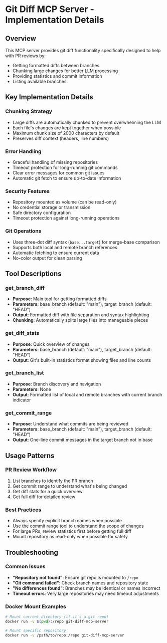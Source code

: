 # Git Diff MCP Server - Implementation Details

## Overview

This MCP server provides git diff functionality specifically designed to help with PR reviews by:
- Getting formatted diffs between branches
- Chunking large changes for better LLM processing
- Providing statistics and commit information
- Listing available branches

## Key Implementation Details

### Chunking Strategy
- Large diffs are automatically chunked to prevent overwhelming the LLM
- Each file's changes are kept together when possible
- Maximum chunk size of 2000 characters by default
- Preserves diff context (headers, line numbers)

### Error Handling
- Graceful handling of missing repositories
- Timeout protection for long-running git commands
- Clear error messages for common git issues
- Automatic git fetch to ensure up-to-date information

### Security Features
- Repository mounted as volume (can be read-only)
- No credential storage or transmission
- Safe directory configuration
- Timeout protection against long-running operations

### Git Operations
- Uses three-dot diff syntax (`base...target`) for merge-base comparison
- Supports both local and remote branch references
- Automatic fetching to ensure current data
- No-color output for clean parsing

## Tool Descriptions

### get_branch_diff
- **Purpose**: Main tool for getting formatted diffs
- **Parameters**: base_branch (default: "main"), target_branch (default: "HEAD")
- **Output**: Formatted diff with file separation and syntax highlighting
- **Chunking**: Automatically splits large files into manageable pieces

### get_diff_stats
- **Purpose**: Quick overview of changes
- **Parameters**: base_branch (default: "main"), target_branch (default: "HEAD")
- **Output**: Git's built-in statistics format showing files and line counts

### get_branch_list
- **Purpose**: Branch discovery and navigation
- **Parameters**: None
- **Output**: Formatted list of local and remote branches with current branch indicator

### get_commit_range
- **Purpose**: Understand what commits are being reviewed
- **Parameters**: base_branch (default: "main"), target_branch (default: "HEAD")
- **Output**: One-line commit messages in the target branch not in base

## Usage Patterns

### PR Review Workflow
1. List branches to identify the PR branch
2. Get commit range to understand what's being changed
3. Get diff stats for a quick overview
4. Get full diff for detailed review

### Best Practices
- Always specify explicit branch names when possible
- Use the commit range tool to understand the scope of changes
- For large PRs, review statistics first before getting full diff
- Mount repository as read-only when possible for safety

## Troubleshooting

### Common Issues
- **"Repository not found"**: Ensure git repo is mounted to `/repo`
- **"Git command failed"**: Check branch names and repository state
- **"No differences found"**: Branches may be identical or names incorrect
- **Timeout errors**: Very large repositories may need timeout adjustments

### Docker Mount Examples
```bash
# Mount current directory (if it's a git repo)
docker run -v $(pwd):/repo git-diff-mcp-server

# Mount specific repository
docker run -v /path/to/repo:/repo git-diff-mcp-server
```
